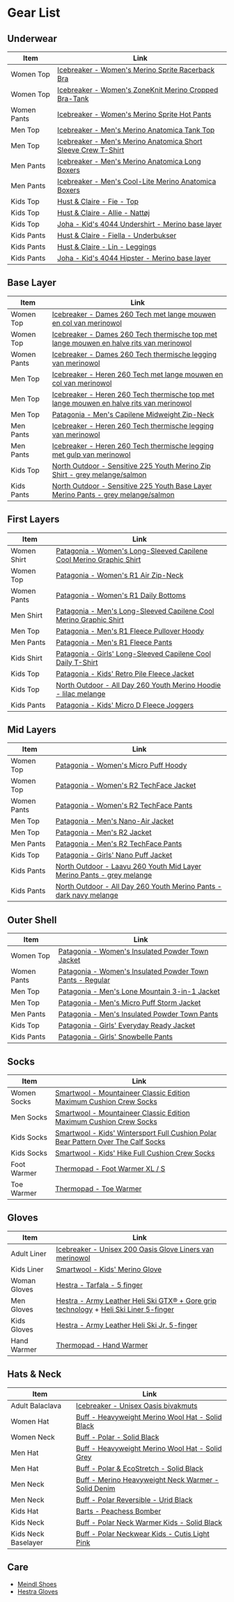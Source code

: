 # Gear List

## Underwear

| Item | Link |
| --- | --- |
| Women Top | [Icebreaker - Women's Merino Sprite Racerback Bra](https://www.icebreaker.com/en-be/womens-underwear/merino-sprite-racerback-bra/103020E2.html?dwvar_103020E2_color=001&dwvar_103020E2_EU=in_line) |
| Women Top | [Icebreaker - Women's ZoneKnit Merino Cropped Bra-Tank](https://www.icebreaker.com/en-be/womens-tshirts/zoneknit-merino-cropped-bra-tank/0A56FCE2.html?dwvar_0A56FCE2_color=001&dwvar_0A56FCE2_EU=in_line) |
| Women Pants | [Icebreaker - Women's Merino Sprite Hot Pants](https://www.icebreaker.com/en-be/womens-underwear/merino-sprite-hot-pants/103023E2.html?dwvar_103023E2_color=001&dwvar_103023E2_EU=in_line) |
| Men Top | [Icebreaker - Men's Merino Anatomica Tank Top](https://www.icebreaker.com/en-be/mens-underwear/merino-anatomica-tank-top/103034E2.html?dwvar_103034E2_color=001&dwvar_103034E2_EU=in_line) |
| Men Top | [Icebreaker - Men's Merino Anatomica Short Sleeve Crew T-Shirt](https://www.icebreaker.com/en-be/mens-underwear/merino-anatomica-short-sleeve-crewe-t-shirt/103033E2.html?dwvar_103033E2_color=002&dwvar_103033E2_EU=in_line) |
| Men Pants | [Icebreaker - Men's Merino Anatomica Long Boxers](https://www.icebreaker.com/en-be/mens-underwear/merino-anatomica-long-boxers/103055E2.html?dwvar_103055E2_color=001&dwvar_103055E2_EU=in_line) |
| Men Pants | [Icebreaker - Men's Cool-Lite Merino Anatomica Boxers](https://www.icebreaker.com/en-be/mens-underwear/cool-lite-merino-anatomica-boxers/105246E2.html?dwvar_105246E2_color=034&dwvar_105246E2_EU=in_line) |
| Kids Top | [Hust & Claire - Fie - Top](https://www.hustandclaire.com/en/vare/28060-woolsilk-fie-top) |
| Kids Top | [Hust & Claire - Allie - Nattøj](https://www.hustandclaire.com/en/vare/28068-woolsilk-allie-nattoej) |
| Kids Top | [Joha - Kid's 4044 Undershirt - Merino base layer](https://www.hustandclaire.com/en/vare/28068-woolsilk-allie-nattoej) |
| Kids Pants | [Hust & Claire - Fiella - Underbukser](https://www.hustandclaire.com/en/vare/28061-woolsilk-fiella-underbukser) |
| Kids Pants | [Hust & Claire - Lin - Leggings](https://www.hustandclaire.com/en/vare/28064-woolsilk-lin-leggings) |
| Kids Pants | [Joha - Kid's 4044 Hipster - Merino base layer](https://www.bergfreunde.eu/joha-kids-4044-hipster-merino-base-layer/) |

## Base Layer

| Item | Link |
| --- | --- |
| Women Top | [Icebreaker - Dames 260 Tech met lange mouwen en col van merinowol](https://www.icebreaker.com/nl-be/womens-baselayers/260-tech-met-lange-mouwen-en-col-van-merinowol/0A56IFE2.html?dwvar_0A56IFE2_color=001&dwvar_0A56IFE2_EU=in_line) |
| Women Top | [Icebreaker - Dames 260 Tech thermische top met lange mouwen en halve rits van merinowol](https://www.icebreaker.com/nl-be/womens-baselayers/260-tech-thermische-top-met-lange-mouwen-en-halve-rits-van-merinowol%C2%A0/104390E2.html?dwvar_104390E2_color=001&dwvar_104390E2_EU=in_line) |
| Women Pants | [Icebreaker - Dames 260 Tech thermische legging van merinowol](https://www.icebreaker.com/nl-be/womens-baselayers/260-tech-thermische-legging-van-merinowol%C2%A0/104392E2.html?dwvar_104392E2_color=001&dwvar_104392E2_EU=in_line) |
| Men Top | [Icebreaker - Heren 260 Tech met lange mouwen en col van merinowol](https://www.icebreaker.com/nl-be/mens-baselayers/260-tech-met-lange-mouwen-en-col-van-merinowol/0A56IEE2.html?dwvar_0A56IEE2_color=001&dwvar_0A56IEE2_EU=in_line) |
| Men Top | [Icebreaker - Heren 260 Tech thermische top met lange mouwen en halve rits van merinowol](https://www.icebreaker.com/nl-be/mens-baselayers/260-tech-thermische-top-met-lange-mouwen-en-halve-rits-van-merinowol%C2%A0/104372E2.html?dwvar_104372E2_color=001&dwvar_104372E2_EU=in_line) |
| Men Top | [Patagonia - Men's Capilene Midweight Zip-Neck](https://eu.patagonia.com/be/en/product/mens-capilene-midweight-zip-neck/44447.html?dwvar_44447_color=BLK) |
| Men Pants | [Icebreaker - Heren 260 Tech thermische legging van merinowol](https://www.icebreaker.com/nl-be/mens-baselayers/260-tech-thermische-legging-van-merinowol%C2%A0/104373E2.html?dwvar_104373E2_color=001&dwvar_104373E2_EU=in_line) |
| Men Pants | [Icebreaker - Heren 260 Tech thermische legging met gulp van merinowol](https://www.icebreaker.com/nl-be/mens-baselayers/260-tech-thermische-legging-met-gulp-van-merinowol%C2%A0/104374E2.html?dwvar_104374E2_color=001&dwvar_104374E2_EU=in_line) |
| Kids Top | [North Outdoor - Sensitive 225 Youth Merino Zip Shirt - grey melange/salmon](https://northoutdoor.eu/collections/kids/products/sensitive-225-youth-merino-zip-shirt-grey-melange-salmon?_pos=3&_fid=00be7c36e&_ss=c) |
| Kids Pants | [North Outdoor - Sensitive 225 Youth Base Layer Merino Pants - grey melange/salmon](https://northoutdoor.eu/collections/kids/products/sensitive-225-youth-base-layer-merino-pants-grey-melange-salmon?_pos=1&_fid=00be7c36e&_ss=c) |

## First Layers

| Item | Link |
| --- | --- |
| Women Shirt | [Patagonia - Women's Long-Sleeved Capilene Cool Merino Graphic Shirt](https://eu.patagonia.com/be/en/product/womens-long-sleeved-capilene-cool-merino-graphic-shirt/44600.html?dwvar_44600_color=FIDR) |
| Women Top | [Patagonia - Women's R1 Air Zip-Neck](https://eu.patagonia.com/be/en/product/womens-r1-air-zip-neck-fleece/40250.html?dwvar_40250_color=HMKG) |
| Women Pants | [Patagonia - Women's R1 Daily Bottoms](https://eu.patagonia.com/be/en/product/womens-r1-daily-bottoms/40545.html?dwvar_40545_color=INBX&cgid=womens-pants-jeans) |
| Men Shirt | [Patagonia - Men's Long-Sleeved Capilene Cool Merino Graphic Shirt](https://eu.patagonia.com/be/en/product/mens-long-sleeved-capilene-cool-merino-graphic-shirt/44585.html?dwvar_44585_color=FISR) |
| Men Top | [Patagonia - Men's R1 Fleece Pullover Hoody](https://eu.patagonia.com/gb/en/product/mens-r1-regulator-fleece-pullover-hoody/40069.html) |
| Men Pants | [Patagonia - Men's R1 Fleece Pants](https://eu.patagonia.com/be/en/product/mens-r1-fleece-pants/82156.html?dwvar_82156_color=FGE&cgid=mens-pants-jeans-casual) |
| Kids Shirt | [Patagonia - Girls' Long-Sleeved Capilene Cool Daily T-Shirt](https://eu.patagonia.com/be/en/product/girls-long-sleeved-capilene-cool-daily-t-shirt/62400.html?dwvar_62400_color=AIMP&cgid=web-specials-kids) |
| Kids Top | [Patagonia - Kids' Retro Pile Fleece Jacket](https://eu.patagonia.com/be/en/product/kids-retro-pile-fleece-jacket/192964063259.html) |
| Kids Top | [North Outdoor - All Day 260 Youth Merino Hoodie - lilac melange](https://northoutdoor.eu/products/all-day-260-youth-merino-hoodie-lilac-melange) |
| Kids Pants | [Patagonia - Kids' Micro D Fleece Joggers](https://eu.patagonia.com/be/en/product/kids-micro-d-fleece-joggers/66700.html?dwvar_66700_color=NENA&cgid=kids-big-kids) |

## Mid Layers

| Item | Link |
| --- | --- |
| Women Top | [Patagonia - Women's Micro Puff Hoody](https://eu.patagonia.com/be/en/product/womens-micro-puff-hoody/84041.html?dwvar_84041_color=HMKG) |
| Women Top | [Patagonia - Women's R2 TechFace Jacket](https://eu.patagonia.com/be/en/product/womens-r2-techface-jacket/83630.html?dwvar_83630_color=HMKG) |
| Women Pants | [Patagonia - Women's R2 TechFace Pants](https://eu.patagonia.com/be/en/product/womens-r2-techface-pants/83740.html?dwvar_83740_color=FGE&cgid=womens-pants-jeans) |
| Men Top | [Patagonia - Men's Nano-Air Jacket](https://www.patagonia.com/product/mens-nano-air-jacket/84252.html) |
| Men Top | [Patagonia - Men's R2 Jacket](https://wornwear.patagonia.com/p/patagonia-ms-r2-jacket-mens/25139?color=BLK) |
| Men Pants | [Patagonia - Men's R2 TechFace Pants](https://eu.patagonia.com/be/en/product/mens-r2-techface-pants/83690.html?dwvar_83690_color=FGE&cgid=mens-new-pants-jeans) |
| Kids Top | [Patagonia - Girls' Nano Puff Jacket](https://eu.patagonia.com/be/en/product/girls-nano-puff-jacket/68006.html?dwvar_68006_color=NENA) |
| Kids Pants | [North Outdoor - Laavu 260 Youth Mid Layer Merino Pants - grey melange](https://northoutdoor.eu/collections/kids/products/laavu-260-youth-mid-layer-merino-pants-grey-melange?_pos=1&_fid=721c355f1&_ss=c) |
| Kids Pants | [North Outdoor - All Day 260 Youth Merino Pants - dark navy melange](https://northoutdoor.eu/collections/kids/products/all-day-260-youth-merino-pants-dark-navy-melange?_pos=1&_fid=1a935fcd0&_ss=c) |

## Outer Shell

| Item | Link |
| --- | --- |
| Women Top | [Patagonia - Women's Insulated Powder Town Jacket](https://www.patagonia.ca/product/womens-insulated-powder-town-ski-snowboard-jacket/31200.html?dwvar_31200_color=HMKG) |
| Women Pants | [Patagonia - Women's Insulated Powder Town Pants - Regular](https://eu.patagonia.com/be/en/product/womens-insulated-powder-town-ski-snowboard-pants-regular/31185.html?dwvar_31185_color=BLK) |
| Men Top | [Patagonia - Men's Lone Mountain 3-in-1 Jacket](https://eu.patagonia.com/be/en/product/mens-lone-mountain-3-in-1-jacket/27840.html) |
| Men Top | [Patagonia - Men's Micro Puff Storm Jacket](https://eu.patagonia.com/be/en/product/mens-micro-puff-storm-jacket/31715.html?dwvar_31715_color=BSNG) |
| Men Pants | [Patagonia - Men's Insulated Powder Town Pants](https://eu.patagonia.com/be/en/product/mens-insulated-powder-town-ski-snowboard-pants/195699307391.html) |
| Kids Top | [Patagonia - Girls' Everyday Ready Jacket](https://eu.patagonia.com/be/en/product/girls-everyday-ready-jacket/68080.html?dwvar_68080_color=NENA) |
| Kids Pants | [Patagonia - Girls' Snowbelle Pants](https://eu.patagonia.com/be/en/product/girls-snowbelle-ski-snowboard-pants/68495.html?dwvar_68495_color=AMH) |

## Socks

| Item | Link |
| --- | --- |
| Women Socks | [Smartwool - Mountaineer Classic Edition Maximum Cushion Crew Socks](https://www.smartwool.com/shop/womens-wool-socks/mountaineer-classic-edition-maximum-cushion-crew-socks-sw013300?variationId=003) |
| Men Socks | [Smartwool - Mountaineer Classic Edition Maximum Cushion Crew Socks](https://www.smartwool.com/shop/mens-wool-socks/mountaineer-classic-edition-maximum-cushion-crew-socks-sw013300?variationId=003) |
| Kids Socks | [Smartwool - Kids' Wintersport Full Cushion Polar Bear Pattern Over The Calf Socks](https://www.smartwool.com/shop/kids-wintersport-full-cushion-polar-bear-pattern-over-the-calf-socks-sw001816?variationId=H76) |
| Kids Socks | [Smartwool - Kids' Hike Full Cushion Crew Socks](https://www.smartwool.com/shop/kids-hike-full-cushion-crew-socks-sw001686?variationId=001) |
| Foot Warmer | [Thermopad - Foot Warmer XL / S](https://www.thermopad.eu/footwarmer/) |
| Toe Warmer | [Thermopad - Toe Warmer](https://www.thermopad.eu/toewarmer/) |

## Gloves

| Item | Link |
| --- | --- |
| Adult Liner | [Icebreaker - Unisex 200 Oasis Glove Liners van merinowol](https://www.icebreaker.com/nl-be/mens-gloves/200-oasis-glove-liners-van-merinowol%C2%A0/IBM207E2.html?dwvar_IBM207E2_color=001&dwvar_IBM207E2_EU=in_line) |
| Kids Liner | [Smartwool - Kids' Merino Glove](https://www.smartwool.com/shop/kid-accessories/kids-merino-150-glove-sw018042?variationId=001) |
| Woman Gloves | [Hestra - Tarfala - 5 finger](https://www.hestragloves.eu/tarfala-5-finger-olive) |
| Men Gloves | [Hestra - Army Leather Heli Ski GTX® + Gore grip technology](https://www.hestragloves.eu/army-leather-heli-ski-gtx-r-gore-grip-technology-black) + [Heli Ski Liner 5-finger](https://www.hestragloves.eu/heli-ski-liner-5-finger-offwhite) |
| Kids Gloves | [Hestra - Army Leather Heli Ski Jr. 5-finger](https://www.hestragloves.eu/army-leather-heli-ski-jr-5-finger-fuchsia) |
| Hand Warmer | [Thermopad - Hand Warmer](https://www.thermopad.eu/handwarmer/) |

## Hats & Neck

| Item | Link |
| --- | --- |
| Adult Balaclava | [Icebreaker - Unisex Oasis bivakmuts](https://www.icebreaker.com/nl-be/hats-neckwear/oasis-bivakmuts/102739E2.html?dwvar_102739E2_color=001&dwvar_102739E2_EU=in_line) |
| Women Hat | [Buff - Heavyweight Merino Wool Hat - Solid Black](https://www.asadventure.com/nl/p/buff-muts-heavyweight-merino-wool-hat-solid-3452D80014.html?colour=4168) |
| Women Neck | [Buff - Polar - Solid Black](https://www.buff.com/nl_nl/fleece-col-buff-solid-black-black-130003999.html?size=16675) |
| Men Hat | [Buff - Heavyweight Merino Wool Hat - Solid Grey](https://www.buff.com/es_ad/gorro-merino-heavyweight-buff-solid-grey-gris-111170937.html?size=16675) |
| Men Hat | [Buff - Polar & EcoStretch - Solid Black](https://www.buff.com/fr_fr/bonnet-micro-polaire-buff-solid-black.html) |
| Men Neck | [Buff - Merino Heavyweight Neck Warmer - Solid Denim](https://www.buff.com/bg/merino-heavyweight-neck-warmer-buff-solid-denim-stadr.html) |
| Men Neck | [Buff - Polar Reversible - Urid Black](https://www.buff.com/nl_nl/reversible-fleece-col-buff-urid-black-black-129944999.html?size=16675) |
| Kids Hat | [Barts - Peachess Bomber](https://www.barts.eu/peachess-bomber-pink) |
| Kids Neck | [Buff - Polar Neck Warmer Kids - Solid Black](https://www.buff.com/gb/polar-neck-warmer-kids-buff-solid-black-black-121646999.html?size=16675) |
| Kids Neck Baselayer | [Buff - Polar Neckwear Kids - Cutis Light Pink](https://www.buff.com/us/polar-neckwear-kids-buff-clover-multi-light-pink-126942539.html?size=16675) |

<!--
TODO:
Shoes
- https://www.bergfreunde.eu/kastinger-tolgur-winter-boots/

David: https://meindl.de/product/nordkap-pro-gtx-en/?lang=en
Abby: https://meindl.de/product/calgary-junior-gtx-en/?lang=en
Anne: https://meindl.de/product/civetta-lady-gtx-en-4/?lang=en

Goggles

-->

## Care

* [Meindl Shoes](https://meindl.de/service/care/?lang=en)
* [Hestra Gloves](https://www.hestragloves.us/customer-service/frequently-asked-questions)
